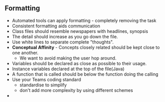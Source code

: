 ## Formatting

- Automated tools can apply formatting - completely removing the task
- Consistent formatting aids communication
- Class files should resemble newspapers with headlines, synopsis
- The detail should increase as you go down the file.
- Use white lines to separate complete "thoughts".
- **Conceptual Affinity** - Concepts closely related should be kept close to one another.
  - We want to avoid making the user hop around.
- Variables should be declared as close as possible to their usage.
- Instance variables declared at the top of the file(Java)
- A function that is called should be below the function doing the calling
- Use your Teams coding standard
  - standardise to simplify
  - don't add more complexity by using different schemes
- 